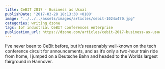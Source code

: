 ```yaml
---
title: CeBIT 2017 - Business as Usual
publishDate: '2017-03-28 18:13:30 +0100'
image: "../../../assets/images/articles/cebit-1024x470.jpg"
categories: writing dzone
tags: IoT industrial CeBIT conferences enterprise
publication_url: https://dzone.com/articles/cebit-2017-business-as-usual
---
```


I’ve never been to CeBit before, but it’s reasonably well-known on the tech conference circuit for announcements, and as it’s only a two-hour train ride from home, I jumped on a Deutsche Bahn and headed to the Worlds largest fairground in Hannover.

